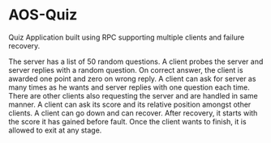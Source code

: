 # AOS-Quiz
Quiz Application built using RPC supporting multiple clients and failure recovery.

The server has a list of 50 random questions. A client probes the server and server replies with a random question. On correct answer, the client is awarded one point and zero on wrong reply. A client can ask for server as many times as he wants and server replies with one question each time. There are other clients also requesting the server and are handled in same manner. A client can ask its score and its relative position amongst other clients. A client can go down and can recover. After recovery, it starts with the score it has gained before fault. Once the client wants to finish, it is allowed to exit at any stage. 
